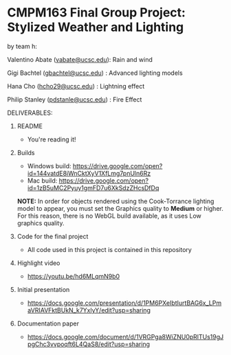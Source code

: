 # CMPM163 Final Group Project: Stylized Weather and Lighting

by team h:

Valentino Abate (vabate@ucsc.edu): Rain and wind

Gigi Bachtel (gbachtel@ucsc.edu) : Advanced lighting models

Hana Cho (hcho29@ucsc.edu) : Lightning effect

Philip Stanley (pdstanle@ucsc.edu) : Fire Effect

DELIVERABLES:

1. README
   - You're reading it!  
 
2. Builds 
   - Windows build: https://drive.google.com/open?id=144vatdE8iWnCktXyV1XfLmg7pnUln6Rz
   - Mac build: https://drive.google.com/open?id=1zB5uMC2Pyuy1gmFD7u6XkSdzZHcsDfDq
   
   <b>NOTE:</b> In order for objects rendered using the Cook-Torrance lighting model to appear, you must set the Graphics quality to <b>Medium</b> or higher. For this reason, there is no WebGL build available, as it uses Low graphics quality.

3. Code for the final project
   - All code used in this project is contained in this repository
 
4. Highlight video
   - https://youtu.be/hd6MLqmN9b0

5. Initial presentation
   - https://docs.google.com/presentation/d/1PM6PXeIbtIurtBAG6x_LPmaVRIAVFktBUkN_k7YxlyY/edit?usp=sharing
 
6. Documentation paper
   - https://docs.google.com/document/d/1VRGPga8WiZNU0pRlTUs19gJpgChc3vvpoqft6L4QaS8/edit?usp=sharing

